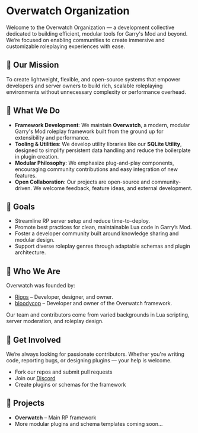 # Overwatch Organization

Welcome to the Overwatch Organization — a development collective dedicated to building efficient, modular tools for Garry's Mod and beyond. We’re focused on enabling communities to create immersive and customizable roleplaying experiences with ease.

## 🎯 Our Mission

To create lightweight, flexible, and open-source systems that empower developers and server owners to build rich, scalable roleplaying environments without unnecessary complexity or performance overhead.

## 🧱 What We Do

- **Framework Development**: We maintain **Overwatch**, a modern, modular Garry's Mod roleplay framework built from the ground up for extensibility and performance.
- **Tooling & Utilities**: We develop utility libraries like our **SQLite Utility**, designed to simplify persistent data handling and reduce the boilerplate in plugin creation.
- **Modular Philosophy**: We emphasize plug-and-play components, encouraging community contributions and easy integration of new features.
- **Open Collaboration**: Our projects are open-source and community-driven. We welcome feedback, feature ideas, and external development.

## 🚀 Goals

- Streamline RP server setup and reduce time-to-deploy.
- Promote best practices for clean, maintainable Lua code in Garry’s Mod.
- Foster a developer community built around knowledge sharing and modular design.
- Support diverse roleplay genres through adaptable schemas and plugin architecture.

## 👥 Who We Are

Overwatch was founded by:
- [Riggs](https://github.com/riggs9162) – Developer, designer, and owner.
- [bloodycop](https://github.com/bloodycop6385) – Developer and owner of the Overwatch framework.

Our team and contributors come from varied backgrounds in Lua scripting, server moderation, and roleplay design.

## 💬 Get Involved

We’re always looking for passionate contributors. Whether you're writing code, reporting bugs, or designing plugins — your help is welcome.

- Fork our repos and submit pull requests
- Join our [Discord](https://discord.gg/yekEvSszW3)
- Create plugins or schemas for the framework

## 📄 Projects

- **Overwatch** – Main RP framework
- More modular plugins and schema templates coming soon...
